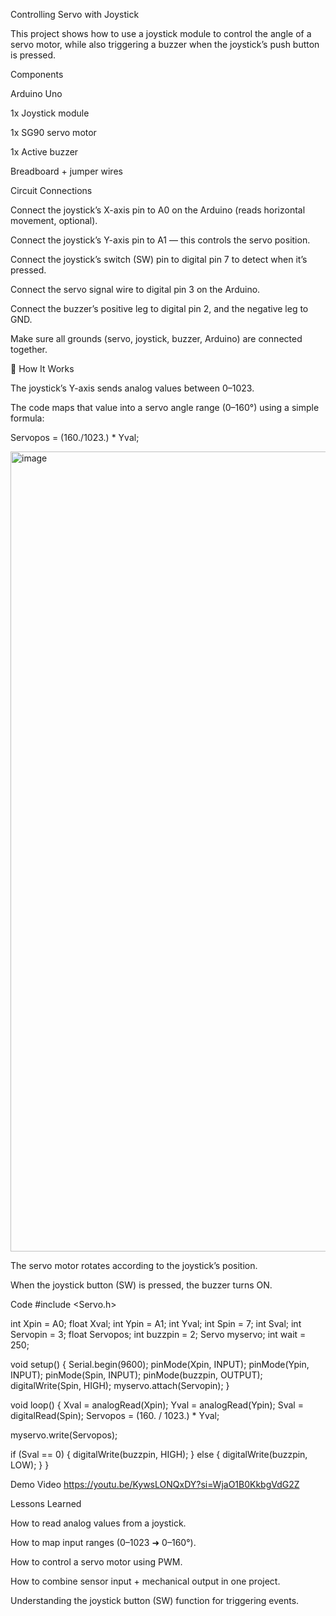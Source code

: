 Controlling Servo with Joystick

This project shows how to use a joystick module to control the angle of a servo motor, while also triggering a buzzer when the joystick’s push button is pressed.

 Components

Arduino Uno

1x Joystick module

1x SG90 servo motor

1x Active buzzer

Breadboard + jumper wires


Circuit Connections

Connect the joystick’s X-axis pin to A0 on the Arduino (reads horizontal movement, optional).

Connect the joystick’s Y-axis pin to A1 — this controls the servo position.

Connect the joystick’s switch (SW) pin to digital pin 7 to detect when it’s pressed.

Connect the servo signal wire to digital pin 3 on the Arduino.

Connect the buzzer’s positive leg to digital pin 2, and the negative leg to GND.

Make sure all grounds (servo, joystick, buzzer, Arduino) are connected together.



🧠 How It Works

The joystick’s Y-axis sends analog values between 0–1023.

The code maps that value into a servo angle range (0–160°) using a simple formula:

Servopos = (160./1023.) * Yval;

<img width="960" height="1280" alt="image" src="https://github.com/user-attachments/assets/87b43dec-61ff-40fe-8e53-58e72f7a5b1b" />

The servo motor rotates according to the joystick’s position.

When the joystick button (SW) is pressed, the buzzer turns ON.

 Code
#include <Servo.h>

int Xpin = A0;
float Xval;
int Ypin = A1;
int Yval;
int Spin = 7;
int Sval;
int Servopin = 3;
float Servopos;
int buzzpin = 2;
Servo myservo;
int wait = 250;

void setup() {
  Serial.begin(9600);
  pinMode(Xpin, INPUT);
  pinMode(Ypin, INPUT);
  pinMode(Spin, INPUT);
  pinMode(buzzpin, OUTPUT);
  digitalWrite(Spin, HIGH);
  myservo.attach(Servopin);
}

void loop() {
  Xval = analogRead(Xpin);
  Yval = analogRead(Ypin);
  Sval = digitalRead(Spin);
  Servopos = (160. / 1023.) * Yval;

  myservo.write(Servopos);

  if (Sval == 0) {
    digitalWrite(buzzpin, HIGH);
  } else {
    digitalWrite(buzzpin, LOW);
  }
}

 Demo Video
https://youtu.be/KywsLONQxDY?si=WjaO1B0KkbgVdG2Z


 Lessons Learned

How to read analog values from a joystick.

How to map input ranges (0–1023 ➜ 0–160°).

How to control a servo motor using PWM.

How to combine sensor input + mechanical output in one project.

Understanding the joystick button (SW) function for triggering events.
